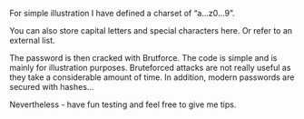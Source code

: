 For simple illustration I have defined a charset of “a...z0...9”.

You can also store capital letters and special characters here. Or refer to an external list. 

The password is then cracked with Brutforce. The code is simple and is mainly for illustration purposes. Bruteforced attacks are not really useful as they take a considerable amount of time. In addition, modern passwords are secured with hashes...

Nevertheless - have fun testing and feel free to give me tips. 
